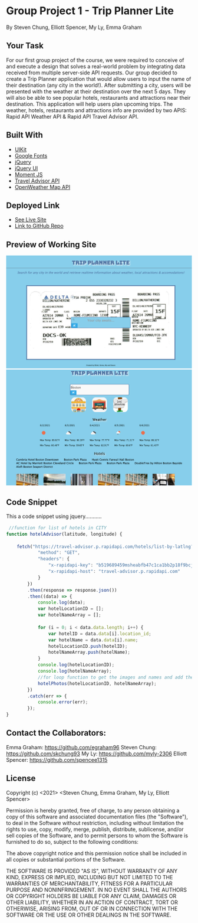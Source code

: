 # Group Project 1 - Trip Planner Lite
By Steven Chung, Elliott Spencer, My Ly, Emma Graham

## Your Task
For our first group project of the course, we were required to conceive of and execute a design that solves a real-world problem by integrating data received from multiple server-side API requests. Our group decided to create a Trip Planner application that would allow users to input the name of their destination (any city in the world!). After submitting a city, users will be presented with the weather at their destination over the next 5 days. They will also be able to see popular hotels, restaurants and attractions near their destination. This application will help users plan upcoming trips. The weather, hotels, restaurants and attractions info are provided by two APIS: Rapid API Weather API & Rapid API Travel Advisor API.

## Built With

* [UlKit](https://getuikit.com/docs/introduction)
* [Google Fonts](https://developers.google.com/fonts/)
* [jQuery](https://jquery.com/)
* [jQuery UI](https://jqueryui.com/)
* [Moment JS](https://momentjs.com/)
* [Travel Advisor API](https://rapidapi.com/apidojo/api/travel-advisor)
* [OpenWeather Map API](https://openweathermap.org/api)


## Deployed Link

* [See Live Site](https://egraham96.github.io/group-project-1/)
* [Link to GitHub Repo](https://github.com/egraham96/group-project-1)

## Preview of Working Site

![Screenshot of Deployed Application](images/page1.png)
![Screenshot of Deployed Application](images/page2_top.png)

## Code Snippet
This a code snippet using jquery...........

```javascript
 //function for list of hotels in CITY
function hotelAdvisor(latitude, longitude) {

    fetch("https://travel-advisor.p.rapidapi.com/hotels/list-by-latlng?latitude=" + latitude + "&longitude=" + longitude + "&lang=en_US&hotel_class=3&limit=25&adults=2&amenities=bar_lounge&rooms=1&currency=USD&subcategory=hotel%2Cbb&nights=5", {
            "method": "GET",
            "headers": {
                "x-rapidapi-key": "b519689459msheabfb47c1ca1bb2p18f9bcjsne0e023037538",
                "x-rapidapi-host": "travel-advisor.p.rapidapi.com"
            }
        })
        .then(response => response.json())
        .then((data) => {
            console.log(data);
            var hotelLocationID = [];
            var hotelNameArray = [];

            for (i = 0; i < data.data.length; i++) {
                var hotelID = data.data[i].location_id;
                var hotelName = data.data[i].name;
                hotelLocationID.push(hotelID);
                hotelNameArray.push(hotelName);
            }
            console.log(hotelLocationID);
            console.log(hotelNameArray);
            //for loop function to get the images and names and add them to the html.
            hotelPhotos(hotelLocationID, hotelNameArray);
        })
        .catch(err => {
            console.error(err);
        });
}
```

## Contact the Collaborators:
Emma Graham: https://github.com/egraham96
Steven Chung: https://github.com/skchung93
My Ly: https://github.com/myly-2306
Elliott Spencer: https://github.com/spencee1315


## License
Copyright (c) <2021> <Steven Chung, Emma Graham, My Ly, Elliott Spencer>

Permission is hereby granted, free of charge, to any person obtaining a copy
of this software and associated documentation files (the "Software"), to deal
in the Software without restriction, including without limitation the rights
to use, copy, modify, merge, publish, distribute, sublicense, and/or sell
copies of the Software, and to permit persons to whom the Software is
furnished to do so, subject to the following conditions:

The above copyright notice and this permission notice shall be included in all
copies or substantial portions of the Software.

THE SOFTWARE IS PROVIDED "AS IS", WITHOUT WARRANTY OF ANY KIND, EXPRESS OR
IMPLIED, INCLUDING BUT NOT LIMITED TO THE WARRANTIES OF MERCHANTABILITY,
FITNESS FOR A PARTICULAR PURPOSE AND NONINFRINGEMENT. IN NO EVENT SHALL THE
AUTHORS OR COPYRIGHT HOLDERS BE LIABLE FOR ANY CLAIM, DAMAGES OR OTHER
LIABILITY, WHETHER IN AN ACTION OF CONTRACT, TORT OR OTHERWISE, ARISING FROM,
OUT OF OR IN CONNECTION WITH THE SOFTWARE OR THE USE OR OTHER DEALINGS IN THE
SOFTWARE.
